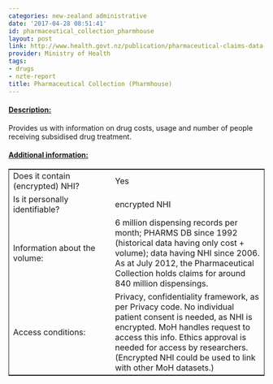 ```yaml
---
categories: new-zealand administrative
date: '2017-04-28 08:51:41'
id: pharmaceutical_collection_pharmhouse
layout: post
link: http://www.health.govt.nz/publication/pharmaceutical-claims-data-mart-data-dictionary
provider: Ministry of Health
tags:
- drugs
- nzte-report
title: Pharmaceutical Collection (Pharmhouse)
---
```



 <h4> <u>Description:</u> </h4>
Provides us with information on drug costs, usage and number of people receiving subsidised drug treatment.
 <h4> <u>Additional information:</u> </h4>
 <table style="border: 1px solid">
 <tr> <td width="40%"> Does it contain (encrypted) NHI? </td> <td>Yes</td> </tr>
 <tr> <td width="40%"> Is it personally identifiable? </td> <td>encrypted NHI</td> </tr>
 <tr> <td width="40%"> Information about the volume: </td> <td>6 million dispensing records per month; PHARMS DB since 1992 (historical data having only cost + volume); data having NHI since 2006. As at July 2012, the Pharmaceutical Collection holds claims for around 840 million dispensings.</td> </tr>
 <tr> <td width="40%"> Access conditions: </td> <td>Privacy, confidentiality framework, as per Privacy code. No individual patient consent is needed, as NHI is encrypted. MoH handles request to access this info. Ethics approval is needed for access by researchers. (Encrypted NHI could be used to link with other MoH datasets.)</td> </tr>
 </table>